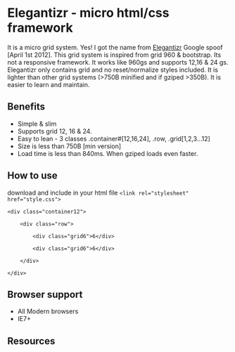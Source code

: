 Elegantizr - micro html/css framework 
=====================================
It is a micro grid system. Yes! I got the name from <a href="http://www.google.com/landing/elegantizr/">Elegantizr</a> Google spoof [April 1st 2012]. This grid system is inspired from grid 960 & bootstrap. Its not a responsive framework. It works like 960gs and supports 12,16 & 24 gs. Elegantizr only contains grid and no reset/normalize styles included. It is lighter than other grid systems (>750B minified and if gziped >350B). It is easier to learn and maintain. 

Benefits
--------
* Simple & slim 
* Supports grid 12, 16 & 24.
* Easy to lean - 3 classes .container#[12,16,24], .row, .grid[1,2,3...12]
* Size is less than 750B [min version]
* Load time is less than 840ms. When gziped loads even faster.

How to use
----------
download and include in your html file
```<link rel="stylesheet" href="style.css">```

```
<div class="container12">
	
	<div class="row">
	
		<div class="grid6">6</div>
		
		<div class="grid6">6</div>
		
	</div>
	
</div>
```

Browser support
-----------------
* All Modern browsers 
* IE7+

Resources 
---------


